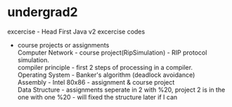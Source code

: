 # undergrad2
excercise - Head First Java v2 excercise codes<br />

- course projects or assignments<br />
Computer Network - course project(RipSimulation) - RIP protocol simulation.<br />
compiler principle - first 2 steps of processing in a compiler.<br />
Operating System - Banker's algorithm (deadlock avoidance)<br />
Assembly - Intel 80x86 - assignment & course project<br />
Data Structure - assignments seperate in 2 with %20, project 2 is in the one with one %20 - will fixed the structure later if I can<br />

